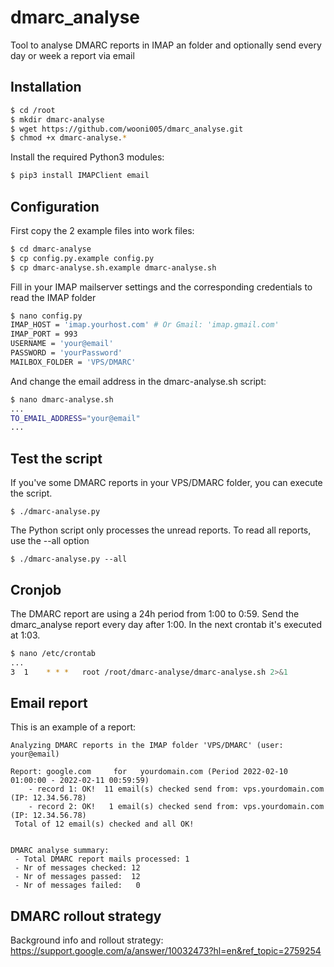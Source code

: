 # dmarc_analyse

Tool to analyse DMARC reports in IMAP an folder and optionally send every day or week a report via email

## Installation

```bash
$ cd /root
$ mkdir dmarc-analyse
$ wget https://github.com/wooni005/dmarc_analyse.git
$ chmod +x dmarc-analyse.*
```

Install the required Python3 modules:

```bash
$ pip3 install IMAPClient email
```

## Configuration

First copy the 2 example files into work files:

```bash
$ cd dmarc-analyse
$ cp config.py.example config.py
$ cp dmarc-analyse.sh.example dmarc-analyse.sh
```

Fill in your IMAP mailserver settings and the corresponding credentials to read the IMAP folder

```bash
$ nano config.py
IMAP_HOST = 'imap.yourhost.com' # Or Gmail: 'imap.gmail.com'
IMAP_PORT = 993
USERNAME = 'your@email'
PASSWORD = 'yourPassword'
MAILBOX_FOLDER = 'VPS/DMARC'
```

And change the email address in the dmarc-analyse.sh script:

```bash
$ nano dmarc-analyse.sh
...
TO_EMAIL_ADDRESS="your@email"
...
```

## Test the script

If you've some DMARC reports in your VPS/DMARC folder, you can execute the script.

```
$ ./dmarc-analyse.py
```

The Python script only processes the unread reports. To read all reports, use the --all option

```
$ ./dmarc-analyse.py --all
```

## Cronjob

The DMARC report are using a 24h period from 1:00 to 0:59.
Send the dmarc_analyse report every day after 1:00.
In the next crontab it's executed at 1:03.

```bash
$ nano /etc/crontab
...
3  1    * * *   root /root/dmarc-analyse/dmarc-analyse.sh 2>&1
```

## Email report

This is an example of a report:

```
Analyzing DMARC reports in the IMAP folder 'VPS/DMARC' (user: your@email)

Report: google.com     for   yourdomain.com (Period 2022-02-10 01:00:00 - 2022-02-11 00:59:59)
    - record 1: OK!  11 email(s) checked send from: vps.yourdomain.com       (IP: 12.34.56.78)
    - record 2: OK!   1 email(s) checked send from: vps.yourdomain.com       (IP: 12.34.56.78)
 Total of 12 email(s) checked and all OK!


DMARC analyse summary:
 - Total DMARC report mails processed: 1
 - Nr of messages checked: 12
 - Nr of messages passed:  12
 - Nr of messages failed:   0
```

## DMARC rollout strategy

Background info and rollout strategy:
https://support.google.com/a/answer/10032473?hl=en&ref_topic=2759254
